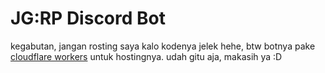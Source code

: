# JG:RP Discord Bot

kegabutan, jangan rosting saya kalo kodenya jelek hehe,
btw botnya pake [cloudflare workers](https://workers.cloudflare.com/) untuk hostingnya. udah gitu aja, makasih ya :D